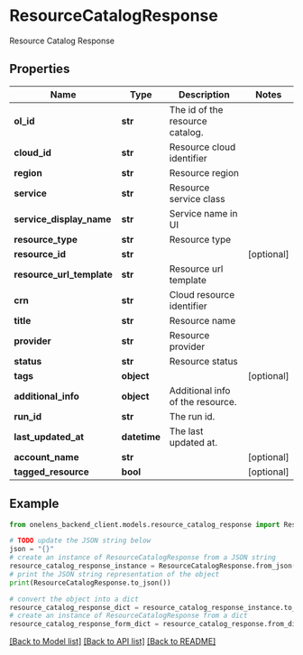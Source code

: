 # ResourceCatalogResponse

Resource Catalog Response

## Properties

Name | Type | Description | Notes
------------ | ------------- | ------------- | -------------
**ol_id** | **str** | The id of the resource catalog. | 
**cloud_id** | **str** | Resource cloud identifier | 
**region** | **str** | Resource region | 
**service** | **str** | Resource service class | 
**service_display_name** | **str** | Service name in UI | 
**resource_type** | **str** | Resource type | 
**resource_id** | **str** |  | [optional] 
**resource_url_template** | **str** | Resource url template | 
**crn** | **str** | Cloud resource identifier | 
**title** | **str** | Resource name | 
**provider** | **str** | Resource provider | 
**status** | **str** | Resource status | 
**tags** | **object** |  | [optional] 
**additional_info** | **object** | Additional info of the resource. | 
**run_id** | **str** | The run id. | 
**last_updated_at** | **datetime** | The last updated at. | 
**account_name** | **str** |  | [optional] 
**tagged_resource** | **bool** |  | [optional] 

## Example

```python
from onelens_backend_client.models.resource_catalog_response import ResourceCatalogResponse

# TODO update the JSON string below
json = "{}"
# create an instance of ResourceCatalogResponse from a JSON string
resource_catalog_response_instance = ResourceCatalogResponse.from_json(json)
# print the JSON string representation of the object
print(ResourceCatalogResponse.to_json())

# convert the object into a dict
resource_catalog_response_dict = resource_catalog_response_instance.to_dict()
# create an instance of ResourceCatalogResponse from a dict
resource_catalog_response_form_dict = resource_catalog_response.from_dict(resource_catalog_response_dict)
```
[[Back to Model list]](../README.md#documentation-for-models) [[Back to API list]](../README.md#documentation-for-api-endpoints) [[Back to README]](../README.md)


